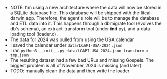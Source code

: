 * NOTE: I'm using a new architecture where the data will now be stored in a SQLite database file.
  This database will be shipped with the litcal-darwin app.
  Therefore, the agent's role will be to manage the database and ETL data into it. This happens through
  a dbmigrate tool (evolves the db's schema), an extract-transform tool (under __init__.py), and a data
  loading tool (loader.c).
* The data for 2024 was pulled from  using the USA calendar
* I saved the calendar under `data/LCAPI-USA-2024.json`
* I ran `python3 __init__.py data/LCAPI-USA-2024.json transform > tmp.json`
* The resulting dataset had a few bad URLs and missing Gospels. The biggest problem is all of November 2024 is missing (and later).
* TODO: manually clean the data and then write the loader
